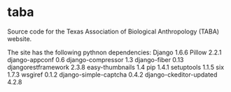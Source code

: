 taba
====

Source code for the Texas Association of Biological Anthropology (TABA) website.

The site has the following pythnon dependencies:
Django 1.6.6
Pillow 2.2.1
django-appconf 0.6
django-compressor 1.3
django-fiber 0.13
djangorestframework 2.3.8
easy-thumbnails 1.4
pip 1.4.1
setuptools 1.1.5
six 1.7.3
wsgiref 0.1.2
django-simple-captcha 0.4.2
django-ckeditor-updated 4.2.8